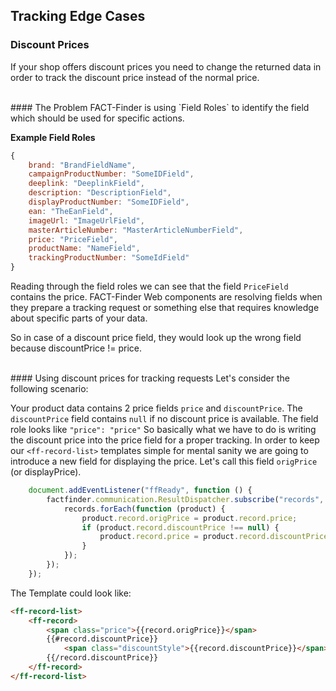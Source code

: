 ## Tracking Edge Cases

### Discount Prices
If your shop offers discount prices you need to change the returned data in order to track the discount price instead of the normal price.

<br>
#### The Problem
FACT-Finder is using `Field Roles` to identify the field which should be used for specific actions.

**Example Field Roles**
```javascript
{
    brand: "BrandFieldName",
    campaignProductNumber: "SomeIDField",
    deeplink: "DeeplinkField",
    description: "DescriptionField",
    displayProductNumber: "SomeIDField",
    ean: "TheEanField",
    imageUrl: "ImageUrlField",
    masterArticleNumber: "MasterArticleNumberField",
    price: "PriceField",
    productName: "NameField",
    trackingProductNumber: "SomeIdField"
}
```

Reading through the field roles we can see that the field `PriceField` contains the price.
FACT-Finder Web components are resolving fields when they prepare a tracking request or something else that requires knowledge about specific parts of your data. 

So in case of a discount price field, they would look up the wrong field because discountPrice != price. 

<br>
#### Using discount prices for tracking requests
Let's consider the following scenario:

Your product data contains 2 price fields `price` and `discountPrice`. The `discountPrice` field contains `null` if no discount price is available. The field role looks like `"price": "price"`
So basically what we have to do is writing the discount price into the price field for a proper tracking. In order to keep our `<ff-record-list>` templates simple for mental sanity we are going to introduce a new field for displaying the price. Let's call this field `origPrice` (or displayPrice).
```javascript
    document.addEventListener("ffReady", function () {
        factfinder.communication.ResultDispatcher.subscribe("records", function (records) {
            records.forEach(function (product) {
                product.record.origPrice = product.record.price;
                if (product.record.discountPrice !== null) {
                    product.record.price = product.record.discountPrice;
                }
            });                           
        });
    });
```

The Template could look like:

```html
<ff-record-list>
    <ff-record>
        <span class="price">{{record.origPrice}}</span>
        {{#record.discountPrice}}
            <span class="discountStyle">{{record.discountPrice}}</span>
        {{/record.discountPrice}}
    </ff-record>
</ff-record-list>
```

